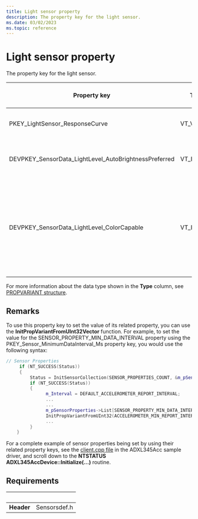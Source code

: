 ```yaml
---
title: Light sensor property
description: The property key for the light sensor.
ms.date: 03/02/2023
ms.topic: reference
---
```


# Light sensor property

The property key for the light sensor.

| Property key | Type | Access (R/O, R/W) | Required/Optional | Description |
|---|---|---|---|---|
| PKEY_LightSensor_ResponseCurve | VT_VECTOR | R/O | Required | The response curve of the light sensor. |
| DEVPKEY_SensorData_LightLevel_AutoBrightnessPreferred | VT_BOOL | R/O | Optional | The light sensor is preferred for auto-brightness. |
| DEVPKEY_SensorData_LightLevel_ColorCapable | VT_BOOL | R/O | Optional | Required if supporting chromaticity and light temperature. The light sensor supports light temperature and/or chromaticity x/y. |

For more information about the data type shown in the **Type** column, see [PROPVARIANT structure](/windows/win32/api/propidlbase/ns-propidlbase-propvariant).

## Remarks

To use this property key to set the value of its related property, you can use the **InitPropVariantFromUInt32Vector** function. For example, to set the value for the SENSOR_PROPERTY_MIN_DATA_INTERVAL property using the PKEY_Sensor_MinimumDataInterval_Ms property key, you would use the following syntax:

```cpp
// Sensor Properties
     if (NT_SUCCESS(Status))
     {
         Status = InitSensorCollection(SENSOR_PROPERTIES_COUNT, &m_pSensorProperties, SensorInstance);
         if (NT_SUCCESS(Status))
         {
               m_Interval = DEFAULT_ACCELEROMETER_REPORT_INTERVAL;
               ...
               ...
               m_pSensorProperties->List[SENSOR_PROPERTY_MIN_DATA_INTERVAL].Key = PKEY_Sensor_MinimumDataInterval_Ms;
               InitPropVariantFromUInt32(ACCELEROMETER_MIN_REPORT_INTERVAL, &(m_pSensorProperties->List[SENSOR_PROPERTY_MIN_DATA_INTERVAL].Value));
               ...
         }
    }
```

For a complete example of sensor properties being set by using their related property keys, see the [client.cpp file](https://github.com/microsoft/Windows-driver-samples/blob/main/sensors/ADXL345Acc/client.cpp) in the ADXL345Acc sample driver, and scroll down to the **NTSTATUS ADXL345AccDevice::Initialize(...)** routine.

## Requirements

| &nbsp; |&nbsp; |
|---|---|
| **Header** | Sensorsdef.h |
